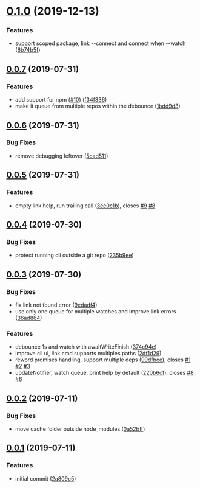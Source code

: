 # [0.1.0](https://github.com/hugomrdias/connect-deps/compare/v0.0.7...v0.1.0) (2019-12-13)


### Features

* support scoped package, link --connect and connect when --watch ([6b74b5f](https://github.com/hugomrdias/connect-deps/commit/6b74b5f))



## [0.0.7](https://github.com/hugomrdias/connect-deps/compare/v0.0.6...v0.0.7) (2019-07-31)


### Features

* add support for npm ([#10](https://github.com/hugomrdias/connect-deps/issues/10)) ([f34f336](https://github.com/hugomrdias/connect-deps/commit/f34f336))
* make it queue from multiple repos within the debounce ([1bdd9d3](https://github.com/hugomrdias/connect-deps/commit/1bdd9d3))



## [0.0.6](https://github.com/hugomrdias/connect-deps/compare/v0.0.5...v0.0.6) (2019-07-31)


### Bug Fixes

* remove debugging leftover ([5cad511](https://github.com/hugomrdias/connect-deps/commit/5cad511))



## [0.0.5](https://github.com/hugomrdias/connect-deps/compare/v0.0.4...v0.0.5) (2019-07-31)


### Features

* empty link help, run trailing call ([3ee0c1b](https://github.com/hugomrdias/connect-deps/commit/3ee0c1b)), closes [#9](https://github.com/hugomrdias/connect-deps/issues/9) [#8](https://github.com/hugomrdias/connect-deps/issues/8)



## [0.0.4](https://github.com/hugomrdias/connect-deps/compare/v0.0.3...v0.0.4) (2019-07-30)


### Bug Fixes

* protect running cli outside a git repo ([235b9ee](https://github.com/hugomrdias/connect-deps/commit/235b9ee))



## [0.0.3](https://github.com/hugomrdias/connect-deps/compare/v0.0.2...v0.0.3) (2019-07-30)


### Bug Fixes

* fix link not found error ([9edadf4](https://github.com/hugomrdias/connect-deps/commit/9edadf4))
* use only one queue for multiple watches and improve link errors ([36ad864](https://github.com/hugomrdias/connect-deps/commit/36ad864))


### Features

* debounce 1s and watch with awaitWriteFinish ([374c94e](https://github.com/hugomrdias/connect-deps/commit/374c94e))
* improve cli ui, link cmd supports multiples paths ([2df1d29](https://github.com/hugomrdias/connect-deps/commit/2df1d29))
* reword promises handling, support multiple deps ([99dfbce](https://github.com/hugomrdias/connect-deps/commit/99dfbce)), closes [#1](https://github.com/hugomrdias/connect-deps/issues/1) [#2](https://github.com/hugomrdias/connect-deps/issues/2) [#3](https://github.com/hugomrdias/connect-deps/issues/3)
* updateNotifier, watch queue, print help by default ([220b6cf](https://github.com/hugomrdias/connect-deps/commit/220b6cf)), closes [#8](https://github.com/hugomrdias/connect-deps/issues/8) [#6](https://github.com/hugomrdias/connect-deps/issues/6)



## [0.0.2](https://github.com/hugomrdias/connect-deps/compare/v0.0.1...v0.0.2) (2019-07-11)


### Bug Fixes

* move cache folder outside node_modules ([0a52bff](https://github.com/hugomrdias/connect-deps/commit/0a52bff))



## [0.0.1](https://github.com/hugomrdias/connect-deps/compare/2a809c5...v0.0.1) (2019-07-11)


### Features

* initial commit ([2a809c5](https://github.com/hugomrdias/connect-deps/commit/2a809c5))



